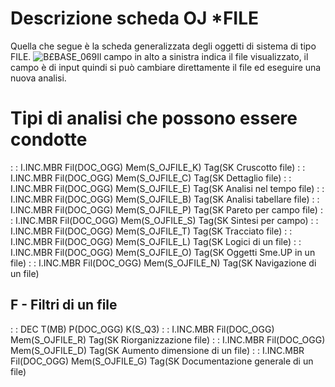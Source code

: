 # Descrizione scheda OJ *FILE
Quella che segue è la scheda generalizzata degli oggetti di sistema di tipo FILE.
![B£BASE_069](http://localhost:3000/immagini/MBDOC_OGG-OG_OJ_FILE/BXBASE_069.png)Il campo in alto a sinistra indica il file visualizzato, il campo è di input quindi si può cambiare direttamente il file ed eseguire una nuova analisi.

# Tipi di analisi che possono essere condotte
 :  : I.INC.MBR Fil(DOC_OGG) Mem(S_OJFILE_K) Tag(SK Cruscotto file)
 :  : I.INC.MBR Fil(DOC_OGG) Mem(S_OJFILE_C) Tag(SK Dettaglio file)
 :  : I.INC.MBR Fil(DOC_OGG) Mem(S_OJFILE_E) Tag(SK Analisi nel tempo file)
 :  : I.INC.MBR Fil(DOC_OGG) Mem(S_OJFILE_B) Tag(SK Analisi tabellare file)
 :  : I.INC.MBR Fil(DOC_OGG) Mem(S_OJFILE_P) Tag(SK Pareto per campo file)
 :  : I.INC.MBR Fil(DOC_OGG) Mem(S_OJFILE_S) Tag(SK Sintesi per campo)
 :  : I.INC.MBR Fil(DOC_OGG) Mem(S_OJFILE_T) Tag(SK Tracciato file)
 :  : I.INC.MBR Fil(DOC_OGG) Mem(S_OJFILE_L) Tag(SK Logici di un file)
 :  : I.INC.MBR Fil(DOC_OGG) Mem(S_OJFILE_O) Tag(SK Oggetti Sme.UP in un file)
 :  : I.INC.MBR Fil(DOC_OGG) Mem(S_OJFILE_N) Tag(SK Navigazione di un file)
## F - Filtri di un file
 :  : DEC T(MB) P(DOC_OGG) K(S_Q3)
 :  : I.INC.MBR Fil(DOC_OGG) Mem(S_OJFILE_R) Tag(SK Riorganizzazione file)
 :  : I.INC.MBR Fil(DOC_OGG) Mem(S_OJFILE_D) Tag(SK Aumento dimensione di un file)
 :  : I.INC.MBR Fil(DOC_OGG) Mem(S_OJFILE_G) Tag(SK Documentazione generale di un file)
